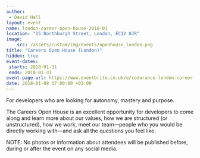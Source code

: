 ```yaml
---
author: 
 - David Hall
layout: event
name: london-career-open-house-2018-01
location: "15 Northburgh Street, London, EC1V 0JR"
image:
    src: /assets/custom/img/events/openhouse_london.png
title: "Careers Open House (London)"
hidden: true
event-dates: 
 starts: 2018-01-31
 ends: 2018-01-31
event-page-url: https://www.eventbrite.co.uk/e/codurance-london-career-open-house-tickets-41817012811
date: 2018-01-08 17:00:00 +01:00
---
```


For developers who are looking for autonomy, mastery and purpose.

The Careers Open House is an excellent opportunity for developers to come along and learn more about our values, how we are structured (or unstructured), how we work, meet our team—people who you would be directly working with—and ask all the questions you feel like.

NOTE: No photos or information about attendees will be published before, during or after the event on any social media. 
